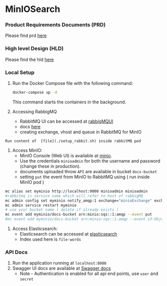 # MinIOSearch

### Product Requirements Documents (PRD)

Please find prd [here](./docs/PRD.md)

### High level Design (HLD)

Please find the hld [here](./docs/img.png)

### Local Setup

1. Run the Docker Compose file with the following command:

   ```bash
   docker-compose up -d
   ```
   This command starts the containers in the background.
1. Accessing RabbigMQ
   - RabbitMQ UI can be accessed at [rabbigMQUI](http://localhost:15672)
   - docs [here](https://docs.spring.io/spring-boot/docs/current/reference/html/messaging.html#messaging.amqp.rabbitmq)
   - creating exchange, vhost and queue in RabbitMQ for MinIO
```text
Run content of  [file](./setup_rabbit.sh) inside rabbitMQ pod
```

1. Access MinIO:
    - MinIO Console (Web UI) is available at [minio](http://localhost:9001).
    - Use the credentials `minioadmin` for both the username and password (change these in production).
    - documents uploaded throw `API` are available in bucket `docs-bucket`
    - setting `put` the event from MinIO to RabbitMQ using ( run inside MinIO pod )
```bash
mc alias set myminio http://localhost:9000 minioadmin minioadmin
#rabbitmq is service name which will refer to host of rabbigMQ
mc admin config set myminio notify_amqp:1 exchange="minioExchange" exchange_type="direct" routing_key="minio" url="amqp://user:secret@rabbitmq:5672/my_vhost" queue_dir="" queue_limit="0" auto_deleted="false" delivery_mode="2"
mc admin service restart myminio
# use your bucket name ( delete if already exists )
mc event add myminio/docs-bucket arn:minio:sqs::1:amqp --event put
#mc event add myminio/docs-bucket arn:minio:sqs::1:amqp --event s3:ObjectCreated:* --prefix "logs/"

```

1. Access Elasticsearch:
    - Elasticsearch can be accessed at [elasticsearch](http://localhost:9200)
    - Index used here is `file-words`

### API Docs
1. Run the application running at `localhost:8080`
1. Swagger UI docs are available at [Swagger docs](http://localhost:8080/swagger-ui/index.html#/)
   * Note - Authentication is enabled for all api end points, use `user` and `secret` 

